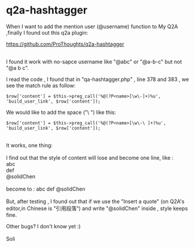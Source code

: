 # q2a-hashtagger

When I want to add the mention user (@username) function to My Q2A ,finally I found out this q2a plugin:

https://github.com/ProThoughts/q2a-hashtagger

<br>
I found it work with no-sapce username like "@abc" or "@a-b-c" but not "@a b c".

I read the code , I found that in "qa-hashtagger.php" , line 378 and 383 , we see the match rule as follow:

    $row['content'] = $this->preg_call('%@(?P<name>[\w\-]+)%u', 'build_user_link', $row['content']);

We would like to add the space ("\ ") like this:

    $row['content'] = $this->preg_call('%@(?P<name>[\w\-\ ]+)%u', 'build_user_link', $row['content']);

<br>
It works, one thing:
<br><br>
I find out that the style of content will lose and become one line, like :
<br>
abc<br>
def<br>
@solidChen
<br><br>
become to : abc def @solidChen
<br><br>
But, after testing , I found out that if we use the "Insert a quote" (on Q2A's editor,in Chinese is "引用段落") and write "@solidChen" inside , style keeps fine.

Other bugs? I don't know yet :)
<br><br>
Soli
